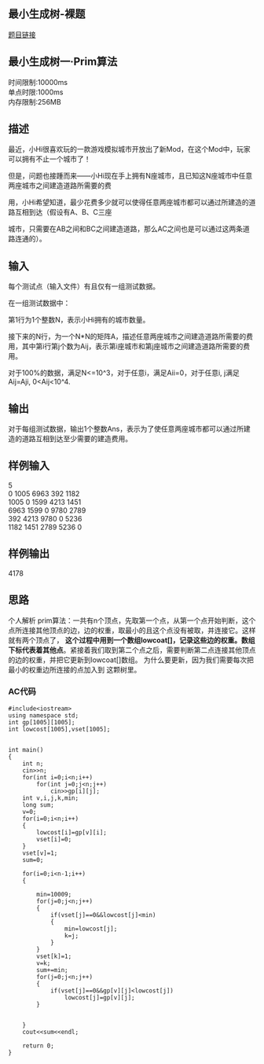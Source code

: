 ## 最小生成树-裸题
[题目链接](http://hihocoder.com/problemset/problem/1097)  
## 最小生成树一·Prim算法
时间限制:10000ms  
单点时限:1000ms  
内存限制:256MB  
## 描述  
最近，小Hi很喜欢玩的一款游戏模拟城市开放出了新Mod，在这个Mod中，玩家可以拥有不止一个城市了！  

但是，问题也接踵而来——小Hi现在手上拥有N座城市，且已知这N座城市中任意两座城市之间建造道路所需要的费

用，小Hi希望知道，最少花费多少就可以使得任意两座城市都可以通过所建造的道路互相到达（假设有A、B、C三座

城市，只需要在AB之间和BC之间建造道路，那么AC之间也是可以通过这两条道路连通的）。

## 输入
每个测试点（输入文件）有且仅有一组测试数据。

在一组测试数据中：

第1行为1个整数N，表示小Hi拥有的城市数量。

接下来的N行，为一个N*N的矩阵A，描述任意两座城市之间建造道路所需要的费用，其中第i行第j个数为Aij，表示第i座城市和第j座城市之间建造道路所需要的费用。

对于100%的数据，满足N<=10^3，对于任意i，满足Aii=0，对于任意i, j满足Aij=Aji, 0<Aij<10^4.

## 输出
对于每组测试数据，输出1个整数Ans，表示为了使任意两座城市都可以通过所建造的道路互相到达至少需要的建造费用。

## 样例输入
5  
0 1005 6963 392 1182   
1005 0 1599 4213 1451    
6963 1599 0 9780 2789   
392 4213 9780 0 5236   
1182 1451 2789 5236 0   
## 样例输出
4178  
## 思路
个人解析 prim算法：一共有n个顶点，先取第一个点，从第一个点开始判断，这个点所连接其他顶点的边，边的权重，取最小的且这个点没有被取，并连接它。这样就有两个顶点了，
**这个过程中用到一个数组lowcoat[]，记录这些边的权重。数组下标代表着其他点**。紧接着我们取到第二个点之后，需要判断第二点连接其他顶点的边的权重，并把它更新到lowcoat[]数组。
为什么要更新，因为我们需要每次把最小的权重边所连接的点加入到 这颗树里。


### AC代码
    #include<iostream>
    using namespace std;
    int gp[1005][1005];
    int lowcost[1005],vset[1005];
    
    
    int main()
    {
    	int n;
    	cin>>n;
    	for(int i=0;i<n;i++)
    		for(int j=0;j<n;j++)
    			cin>>gp[i][j];
    	int v,i,j,k,min;
    	long sum;
    	v=0;
    	for(i=0;i<n;i++)
    	{
    		lowcost[i]=gp[v][i];
    		vset[i]=0;
    	}
    	vset[v]=1;
    	sum=0;
    	
    	for(i=0;i<n-1;i++)
    	{
    		
    		min=10009;
    		for(j=0;j<n;j++)
    		{
    			if(vset[j]==0&&lowcost[j]<min)
    			{
    				min=lowcost[j];
    				k=j;
    			}
    		}
    		vset[k]=1;
    		v=k;
    		sum+=min;
    		for(j=0;j<n;j++)
    		{
    			if(vset[j]==0&&gp[v][j]<lowcost[j])
    				lowcost[j]=gp[v][j];
    		}
    		
    		
    	}
    	cout<<sum<<endl;		
    	
    	return 0;
    } 